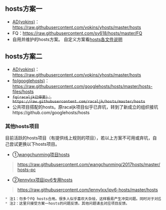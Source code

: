 
## hosts方案一
* [AD(vokins)](https://github.com/vokins/yhosts/)：https://raw.githubusercontent.com/vokins/yhosts/master/hosts
* FQ：https://raw.githubusercontent.com/sy618/hosts/master/FQ
* 自用并维护的hosts方案。
自定义方案看[hosts各文件说明](https://github.com/sy618/hosts/blob/master/md/hosts%E6%96%87%E4%BB%B6%E8%AF%B4%E6%98%8E.md )

## hosts方案二
* [AD(vokins)](https://github.com/vokins/yhosts/)：https://raw.githubusercontent.com/vokins/yhosts/master/hosts
* [fq(googlehosts)](https://github.com/googlehosts/hosts)：https://raw.githubusercontent.com/googlehosts/hosts/master/hosts-files/hosts
* ~~`fq(racaljk已停更)：https://raw.githubusercontent.com/racaljk/hosts/master/hosts`~~
* 公共项目搭配的hosts。原racaljk项目似乎已弃坑，转到了新成立的组织接坑https://github.com/googlehosts/hosts


### 其他hosts项目
目前活跃的hosts项目（有提供线上规则的项目），若以上方案不可用或弃坑，自己尝试更换以下hosts项目。
* ①[wangchunming项目hosts]( https://github.com/wangchunming/2017hosts)
> https://raw.githubusercontent.com/wangchunming/2017hosts/master/hosts-pc
* ②[lennylxx项目ipv6专用hosts](https://github.com/lennylxx/ipv6-hosts)
> https://raw.githubusercontent.com/lennylxx/ipv6-hosts/master/hosts

```javascript
* 注1：勿多个FQ hosts合用。很多人似乎喜欢大杂烩，这样极易产生冲突问题。同时对于对应hosts项目无任何帮助。
* 注2：这里只接受方案一hosts的问题反馈。其他问题请去对应项目反馈。
```
